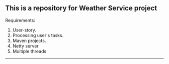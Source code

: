 ## This is a repository for Weather Service project

Requirements:

1. User-story.
2. Processing user's tasks.
3. Maven projects.
4. Netty server
5. Multiple threads

---
